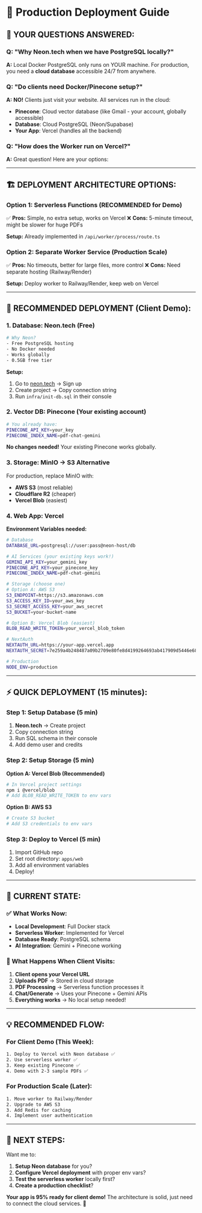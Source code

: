 # 🚀 Production Deployment Guide

## **🤔 YOUR QUESTIONS ANSWERED:**

### **Q: "Why Neon.tech when we have PostgreSQL locally?"**
**A:** Local Docker PostgreSQL only runs on YOUR machine. For production, you need a **cloud database** accessible 24/7 from anywhere.

### **Q: "Do clients need Docker/Pinecone setup?"**
**A:** **NO!** Clients just visit your website. All services run in the cloud:
- **Pinecone**: Cloud vector database (like Gmail - your account, globally accessible)
- **Database**: Cloud PostgreSQL (Neon/Supabase)
- **Your App**: Vercel (handles all the backend)

### **Q: "How does the Worker run on Vercel?"**
**A:** Great question! Here are your options:

---

## **🏗️ DEPLOYMENT ARCHITECTURE OPTIONS:**

### **Option 1: Serverless Functions (RECOMMENDED for Demo)**
✅ **Pros:** Simple, no extra setup, works on Vercel
❌ **Cons:** 5-minute timeout, might be slower for huge PDFs

**Setup:** Already implemented in `/api/worker/process/route.ts`

### **Option 2: Separate Worker Service (Production Scale)**
✅ **Pros:** No timeouts, better for large files, more control
❌ **Cons:** Need separate hosting (Railway/Render)

**Setup:** Deploy worker to Railway/Render, keep web on Vercel

---

## **🎯 RECOMMENDED DEPLOYMENT (Client Demo):**

### **1. Database: Neon.tech (Free)**
```bash
# Why Neon?
- Free PostgreSQL hosting
- No Docker needed
- Works globally
- 0.5GB free tier
```

**Setup:**
1. Go to [neon.tech](https://neon.tech) → Sign up
2. Create project → Copy connection string
3. Run `infra/init-db.sql` in their console

### **2. Vector DB: Pinecone (Your existing account)**
```bash
# You already have:
PINECONE_API_KEY=your_key
PINECONE_INDEX_NAME=pdf-chat-gemini
```
**No changes needed!** Your existing Pinecone works globally.

### **3. Storage: MinIO → S3 Alternative**
For production, replace MinIO with:
- **AWS S3** (most reliable)
- **Cloudflare R2** (cheaper)
- **Vercel Blob** (easiest)

### **4. Web App: Vercel**
**Environment Variables needed:**
```bash
# Database
DATABASE_URL=postgresql://user:pass@neon-host/db

# AI Services (your existing keys work!)
GEMINI_API_KEY=your_gemini_key
PINECONE_API_KEY=your_pinecone_key
PINECONE_INDEX_NAME=pdf-chat-gemini

# Storage (choose one)
# Option A: AWS S3
S3_ENDPOINT=https://s3.amazonaws.com
S3_ACCESS_KEY_ID=your_aws_key
S3_SECRET_ACCESS_KEY=your_aws_secret
S3_BUCKET=your-bucket-name

# Option B: Vercel Blob (easiest)
BLOB_READ_WRITE_TOKEN=your_vercel_blob_token

# NextAuth
NEXTAUTH_URL=https://your-app.vercel.app
NEXTAUTH_SECRET=7e259a4b248487a09b2709e80fe8d4199264693ab417909d5446e683dc9c0e07

# Production
NODE_ENV=production
```

---

## **⚡ QUICK DEPLOYMENT (15 minutes):**

### **Step 1: Setup Database (5 min)**
1. **Neon.tech** → Create project
2. Copy connection string
3. Run SQL schema in their console
4. Add demo user and credits

### **Step 2: Setup Storage (5 min)**
**Option A: Vercel Blob (Recommended)**
```bash
# In Vercel project settings
npm i @vercel/blob
# Add BLOB_READ_WRITE_TOKEN to env vars
```

**Option B: AWS S3**
```bash
# Create S3 bucket
# Add S3 credentials to env vars
```

### **Step 3: Deploy to Vercel (5 min)**
1. Import GitHub repo
2. Set root directory: `apps/web`
3. Add all environment variables
4. Deploy!

---

## **🔧 CURRENT STATE:**

### **✅ What Works Now:**
- **Local Development**: Full Docker stack
- **Serverless Worker**: Implemented for Vercel
- **Database Ready**: PostgreSQL schema
- **AI Integration**: Gemini + Pinecone working

### **🚀 What Happens When Client Visits:**
1. **Client opens your Vercel URL**
2. **Uploads PDF** → Stored in cloud storage
3. **PDF Processing** → Serverless function processes it
4. **Chat/Generate** → Uses your Pinecone + Gemini APIs
5. **Everything works** → No local setup needed!

---

## **💡 RECOMMENDED FLOW:**

### **For Client Demo (This Week):**
```bash
1. Deploy to Vercel with Neon database ✅
2. Use serverless worker ✅  
3. Keep existing Pinecone ✅
4. Demo with 2-3 sample PDFs ✅
```

### **For Production Scale (Later):**
```bash
1. Move worker to Railway/Render
2. Upgrade to AWS S3
3. Add Redis for caching
4. Implement user authentication
```

---

## **🎯 NEXT STEPS:**

Want me to:
1. **Setup Neon database** for you?
2. **Configure Vercel deployment** with proper env vars?
3. **Test the serverless worker** locally first?
4. **Create a production checklist**?

**Your app is 95% ready for client demo!** The architecture is solid, just need to connect the cloud services. 🚀
